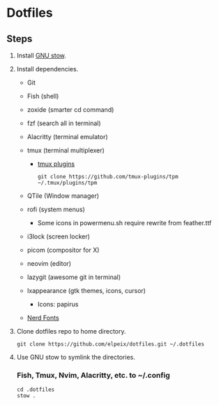 # Dotfiles

## Steps

1. Install [GNU stow](https://www.gnu.org/software/stow/).

2. Install dependencies.

   - Git
   - Fish (shell)
   - zoxide (smarter cd command)
   - fzf (search all in terminal)
   - Alacritty (terminal emulator)
   - tmux (terminal multiplexer)

     - [tmux plugins](https://github.com/tmux-plugins/tpm)

       ```console
       git clone https://github.com/tmux-plugins/tpm ~/.tmux/plugins/tpm
       ```

   - QTile (Window manager)
   - rofi (system menus)
     - Some icons in powermenu.sh require rewrite from feather.ttf
   - i3lock (screen locker)
   - picom (compositor for X)
   - neovim (editor)
   - lazygit (awesome git in terminal)
   - lxappearance (gtk themes, icons, cursor)
     - Icons: papirus
   - [Nerd Fonts](https://www.nerdfonts.com/)

3. Clone dotfiles repo to home directory.

   ```console
   git clone https://github.com/elpeix/dotfiles.git ~/.dotfiles
   ```

4. Use GNU stow to symlink the directories.

   ### Fish, Tmux, Nvim, Alacritty, etc. to ~/.config

   ```console
   cd .dotfiles
   stow .
   ```
